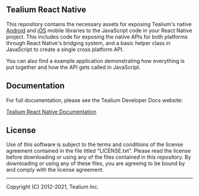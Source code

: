 ## Tealium React Native

This repository contains the necessary assets for exposing Tealium's native [Android](https://docs.tealium.com/platforms/android-kotlin/) and [iOS](https://docs.tealium.com/platforms/ios-swift/) mobile libraries to the JavaScript code in your React Native project. This includes code for exposing the native APIs for both platforms through React Native's bridging system, and a basic helper class in JavaScript to create a single cross platform API.

You can also find a example application demonstrating how everything is put together and how the API gets called in JavaScript.

## Documentation
For full documentation, please see the Tealium Developer Docs website:

[Tealium React Native Documentation](https://docs.tealium.com/platforms/react-native/install/)

## License

Use of this software is subject to the terms and conditions of the license agreement contained in the file titled "LICENSE.txt".  Please read the license before downloading or using any of the files contained in this repository. By downloading or using any of these files, you are agreeing to be bound by and comply with the license agreement.

 
---
Copyright (C) 2012-2021, Tealium Inc.